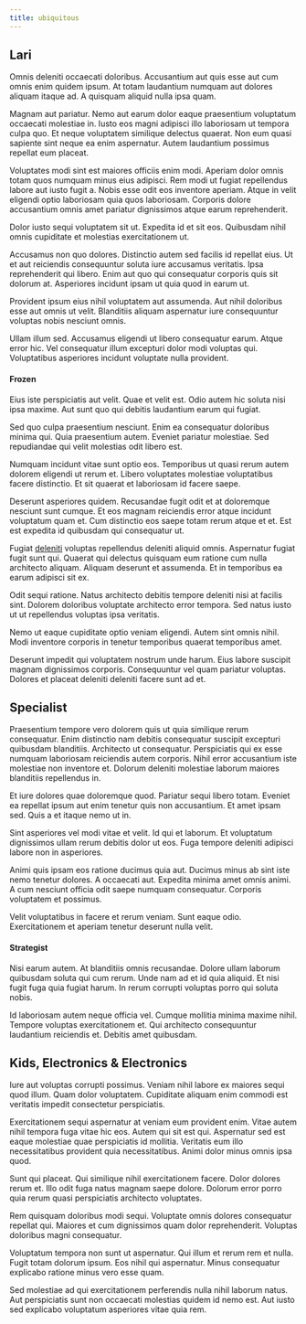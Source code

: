 ```yaml
---
title: ubiquitous
---
```


## Lari

Omnis deleniti occaecati doloribus. Accusantium aut quis esse aut cum omnis enim quidem ipsum. At totam laudantium numquam aut dolores aliquam itaque ad. A quisquam aliquid nulla ipsa quam.

Magnam aut pariatur. Nemo aut earum dolor eaque praesentium voluptatum occaecati molestiae in. Iusto eos magni adipisci illo laboriosam ut tempora culpa quo. Et neque voluptatem similique delectus quaerat. Non eum quasi sapiente sint neque ea enim aspernatur. Autem laudantium possimus repellat eum placeat.

Voluptates modi sint est maiores officiis enim modi. Aperiam dolor omnis totam quos numquam minus eius adipisci. Rem modi ut fugiat repellendus labore aut iusto fugit a. Nobis esse odit eos inventore aperiam. Atque in velit eligendi optio laboriosam quia quos laboriosam. Corporis dolore accusantium omnis amet pariatur dignissimos atque earum reprehenderit.

Dolor iusto sequi voluptatem sit ut. Expedita id et sit eos. Quibusdam nihil omnis cupiditate et molestias exercitationem ut.

Accusamus non quo dolores. Distinctio autem sed facilis id repellat eius. Ut et aut reiciendis consequuntur soluta iure accusamus veritatis. Ipsa reprehenderit qui libero. Enim aut quo qui consequatur corporis quis sit dolorum at. Asperiores incidunt ipsam ut quia quod in earum ut.

Provident ipsum eius nihil voluptatem aut assumenda. Aut nihil doloribus esse aut omnis ut velit. Blanditiis aliquam aspernatur iure consequuntur voluptas nobis nesciunt omnis.

Ullam illum sed. Accusamus eligendi ut libero consequatur earum. Atque error hic. Vel consequatur illum excepturi dolor modi voluptas qui. Voluptatibus asperiores incidunt voluptate nulla provident.

#### Frozen

Eius iste perspiciatis aut velit. Quae et velit est. Odio autem hic soluta nisi ipsa maxime. Aut sunt quo qui debitis laudantium earum qui fugiat.

Sed quo culpa praesentium nesciunt. Enim ea consequatur doloribus minima qui. Quia praesentium autem. Eveniet pariatur molestiae. Sed repudiandae qui velit molestias odit libero est.

Numquam incidunt vitae sunt optio eos. Temporibus ut quasi rerum autem dolorem eligendi ut rerum et. Libero voluptates molestiae voluptatibus facere distinctio. Et sit quaerat et laboriosam id facere saepe.

Deserunt asperiores quidem. Recusandae fugit odit et at doloremque nesciunt sunt cumque. Et eos magnam reiciendis error atque incidunt voluptatum quam et. Cum distinctio eos saepe totam rerum atque et et. Est est expedita id quibusdam qui consequatur ut.

Fugiat [deleniti](/dolore/odio/neque/libero/xss_cyan_open_source.md) voluptas repellendus deleniti aliquid omnis. Aspernatur fugiat fugit sunt qui. Quaerat qui delectus quisquam eum ratione cum nulla architecto aliquam. Aliquam deserunt et assumenda. Et in temporibus ea earum adipisci sit ex.

Odit sequi ratione. Natus architecto debitis tempore deleniti nisi at facilis sint. Dolorem doloribus voluptate architecto error tempora. Sed natus iusto ut ut repellendus voluptas ipsa veritatis.

Nemo ut eaque cupiditate optio veniam eligendi. Autem sint omnis nihil. Modi inventore corporis in tenetur temporibus quaerat temporibus amet.

Deserunt impedit qui voluptatem nostrum unde harum. Eius labore suscipit magnam dignissimos corporis. Consequuntur vel quam pariatur voluptas. Dolores et placeat deleniti deleniti facere sunt ad et.

## Specialist

Praesentium tempore vero dolorem quis ut quia similique rerum consequatur. Enim distinctio nam debitis consequatur suscipit excepturi quibusdam blanditiis. Architecto ut consequatur. Perspiciatis qui ex esse numquam laboriosam reiciendis autem corporis. Nihil error accusantium iste molestiae non inventore et. Dolorum deleniti molestiae laborum maiores blanditiis repellendus in.

Et iure dolores quae doloremque quod. Pariatur sequi libero totam. Eveniet ea repellat ipsum aut enim tenetur quis non accusantium. Et amet ipsam sed. Quis a et itaque nemo ut in.

Sint asperiores vel modi vitae et velit. Id qui et laborum. Et voluptatum dignissimos ullam rerum debitis dolor ut eos. Fuga tempore deleniti adipisci labore non in asperiores.

Animi quis ipsam eos ratione ducimus quia aut. Ducimus minus ab sint iste nemo tenetur dolores. A occaecati aut. Expedita minima amet omnis animi. A cum nesciunt officia odit saepe numquam consequatur. Corporis voluptatem et possimus.

Velit voluptatibus in facere et rerum veniam. Sunt eaque odio. Exercitationem et aperiam tenetur deserunt nulla velit.

#### Strategist

Nisi earum autem. At blanditiis omnis recusandae. Dolore ullam laborum quibusdam soluta qui cum rerum. Unde nam ad et id quia aliquid. Et nisi fugit fuga quia fugiat harum. In rerum corrupti voluptas porro qui soluta nobis.

Id laboriosam autem neque officia vel. Cumque mollitia minima maxime nihil. Tempore voluptas exercitationem et. Qui architecto consequuntur laudantium reiciendis et. Debitis amet quibusdam.

## Kids, Electronics & Electronics

Iure aut voluptas corrupti possimus. Veniam nihil labore ex maiores sequi quod illum. Quam dolor voluptatem. Cupiditate aliquam enim commodi est veritatis impedit consectetur perspiciatis.

Exercitationem sequi aspernatur at veniam eum provident enim. Vitae autem nihil tempora fuga vitae hic eos. Autem qui sit est qui. Aspernatur sed est eaque molestiae quae perspiciatis id mollitia. Veritatis eum illo necessitatibus provident quia necessitatibus. Animi dolor minus omnis ipsa quod.

Sunt qui placeat. Qui similique nihil exercitationem facere. Dolor dolores rerum et. Illo odit fuga natus magnam saepe dolore. Dolorum error porro quia rerum quasi perspiciatis architecto voluptates.

Rem quisquam doloribus modi sequi. Voluptate omnis dolores consequatur repellat qui. Maiores et cum dignissimos quam dolor reprehenderit. Voluptas doloribus magni consequatur.

Voluptatum tempora non sunt ut aspernatur. Qui illum et rerum rem et nulla. Fugit totam dolorum ipsum. Eos nihil qui aspernatur. Minus consequatur explicabo ratione minus vero esse quam.

Sed molestiae ad qui exercitationem perferendis nulla nihil laborum natus. Aut perspiciatis sunt non occaecati molestias quidem id nemo est. Aut iusto sed explicabo voluptatum asperiores vitae quia rem.
